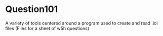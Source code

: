 # Question101
A variety of tools centered around  a program used to create and read .ioi files (Files for a sheet of w5h questions)
